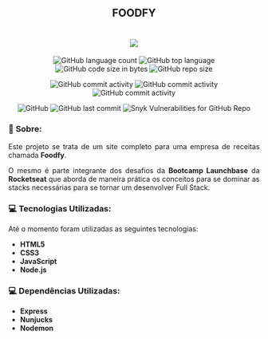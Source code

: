<h2 align="center">FOODFY</h2>

<h1 align="center">
    <img src="https://images2.imgbox.com/a2/e1/atsdHP95_o.png" >
</h1>

<p align="center">
<img alt="GitHub language count" src="https://img.shields.io/github/languages/count/Dhi-Carvalho/Foodfy">
<img alt="GitHub top language" src="https://img.shields.io/github/languages/top/Dhi-Carvalho/Foodfy">
<img alt="GitHub code size in bytes" src="https://img.shields.io/github/languages/code-size/Dhi-Carvalho/Foodfy">
<img alt="GitHub repo size" src="https://img.shields.io/github/repo-size/Dhi-Carvalho/Foodfy">
</p>

<p align="center">
<img alt="GitHub commit activity" src="https://img.shields.io/github/commit-activity/y/Dhi-Carvalho/Foodfy">
<img alt="GitHub commit activity" src="https://img.shields.io/github/commit-activity/m/Dhi-Carvalho/Foodfy">
<img alt="GitHub commit activity" src="https://img.shields.io/github/commit-activity/w/Dhi-Carvalho/Foodfy">
</p>

<p align="center">
<img alt="GitHub" src="https://img.shields.io/github/license/Dhi-Carvalho/Foodfy">
<img alt="GitHub last commit" src="https://img.shields.io/github/last-commit/Dhi-Carvalho/Foodfy">
<img alt="Snyk Vulnerabilities for GitHub Repo" src="https://img.shields.io/snyk/vulnerabilities/github/Dhi-Carvalho/Foodfy">
</p>

### 📑 <b>Sobre:</b>
<p align="justify">Este projeto se trata de um site completo para uma empresa de receitas chamada <b>Foodfy</b>.</p>   
<p align="justify">O mesmo é parte integrante dos desafios da <b>Bootcamp Launchbase</b> da <b>Rocketseat</b> que aborda de maneira prática os conceitos para se dominar as stacks necessárias para se tornar um desenvolver Full Stack.</p>

### 💻 <b>Tecnologias Utilizadas:</b>
Até o momento foram utilizadas as seguintes tecnologias:

- **HTML5**
- **CSS3**
- **JavaScript**
- **Node.js**

### 💻 <b>Dependências Utilizadas:</b>

- **Express**
- **Nunjucks**
- **Nodemon**

